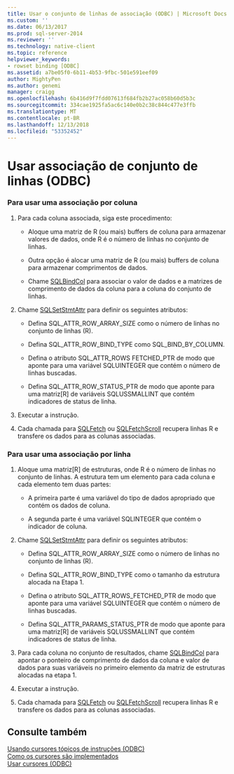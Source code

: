```yaml
---
title: Usar o conjunto de linhas de associação (ODBC) | Microsoft Docs
ms.custom: ''
ms.date: 06/13/2017
ms.prod: sql-server-2014
ms.reviewer: ''
ms.technology: native-client
ms.topic: reference
helpviewer_keywords:
- rowset binding [ODBC]
ms.assetid: a7be05f0-6b11-4b53-9fbc-501e591eef09
author: MightyPen
ms.author: genemi
manager: craigg
ms.openlocfilehash: 6b416d9f7fdd07613f684fb2b27ac058b60d5b3c
ms.sourcegitcommit: 334cae1925fa5ac6c140e0b2c38c844c477e3ffb
ms.translationtype: MT
ms.contentlocale: pt-BR
ms.lasthandoff: 12/13/2018
ms.locfileid: "53352452"
---
```

# <a name="use-rowset-binding-odbc"></a>Usar associação de conjunto de linhas (ODBC)
    
### <a name="to-use-column-wise-binding"></a>Para usar uma associação por coluna  
  
1.  Para cada coluna associada, siga este procedimento:  
  
    -   Aloque uma matriz de R (ou mais) buffers de coluna para armazenar valores de dados, onde R é o número de linhas no conjunto de linhas.  
  
    -   Outra opção é alocar uma matriz de R (ou mais) buffers de coluna para armazenar comprimentos de dados.  
  
    -   Chame [SQLBindCol](../../native-client-odbc-api/sqlbindcol.md) para associar o valor de dados e a matrizes de comprimento de dados da coluna para a coluna do conjunto de linhas.  
  
2.  Chame [SQLSetStmtAttr](../../native-client-odbc-api/sqlsetstmtattr.md) para definir os seguintes atributos:  
  
    -   Defina SQL_ATTR_ROW_ARRAY_SIZE como o número de linhas no conjunto de linhas (R).  
  
    -   Defina SQL_ATTR_ROW_BIND_TYPE como SQL_BIND_BY_COLUMN.  
  
    -   Defina o atributo SQL_ATTR_ROWS FETCHED_PTR de modo que aponte para uma variável SQLUINTEGER que contém o número de linhas buscadas.  
  
    -   Defina SQL_ATTR_ROW_STATUS_PTR de modo que aponte para uma matriz[R] de variáveis SQLUSSMALLINT que contém indicadores de status de linha.  
  
3.  Executar a instrução.  
  
4.  Cada chamada para [SQLFetch](https://go.microsoft.com/fwlink/?LinkId=58401) ou [SQLFetchScroll](../../native-client-odbc-api/sqlfetchscroll.md) recupera linhas R e transfere os dados para as colunas associadas.  
  
### <a name="to-use-row-wise-binding"></a>Para usar uma associação por linha  
  
1.  Aloque uma matriz[R] de estruturas, onde R é o número de linhas no conjunto de linhas. A estrutura tem um elemento para cada coluna e cada elemento tem duas partes:  
  
    -   A primeira parte é uma variável do tipo de dados apropriado que contém os dados de coluna.  
  
    -   A segunda parte é uma variável SQLINTEGER que contém o indicador de coluna.  
  
2.  Chame [SQLSetStmtAttr](../../native-client-odbc-api/sqlsetstmtattr.md) para definir os seguintes atributos:  
  
    -   Defina SQL_ATTR_ROW_ARRAY_SIZE como o número de linhas no conjunto de linhas (R).  
  
    -   Defina SQL_ATTR_ROW_BIND_TYPE como o tamanho da estrutura alocada na Etapa 1.  
  
    -   Defina o atributo SQL_ATTR_ROWS_FETCHED_PTR de modo que aponte para uma variável SQLUINTEGER que contém o número de linhas buscadas.  
  
    -   Defina SQL_ATTR_PARAMS_STATUS_PTR de modo que aponte para uma matriz[R] de variáveis SQLUSSMALLINT que contém indicadores de status de linha.  
  
3.  Para cada coluna no conjunto de resultados, chame [SQLBindCol](../../native-client-odbc-api/sqlbindcol.md) para apontar o ponteiro de comprimento de dados da coluna e valor de dados para suas variáveis no primeiro elemento da matriz de estruturas alocadas na etapa 1.  
  
4.  Executar a instrução.  
  
5.  Cada chamada para [SQLFetch](https://go.microsoft.com/fwlink/?LinkId=58401) ou [SQLFetchScroll](../../native-client-odbc-api/sqlfetchscroll.md) recupera linhas R e transfere os dados para as colunas associadas.  
  
## <a name="see-also"></a>Consulte também  
 [Usando cursores tópicos de instruções &#40;ODBC&#41;](using-cursors-how-to-topics-odbc.md)   
 [Como os cursores são implementados](../../native-client-odbc-cursors/implementation/how-cursors-are-implemented.md)   
 [Usar cursores &#40;ODBC&#41;](use-cursors-odbc.md)  
  
  
